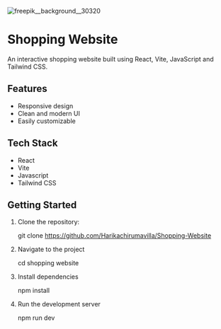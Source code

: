 
![freepik__background__30320](https://github.com/user-attachments/assets/d496047b-ea11-4b90-8c28-fbb8327a37e1)

# Shopping Website

An interactive shopping website built using React, Vite, JavaScript and Tailwind CSS.

## Features

- Responsive design
- Clean and modern UI
- Easily customizable

## Tech Stack

- React
- Vite
- Javascript
- Tailwind CSS

## Getting Started

1. Clone the repository:

   git clone https://github.com/Harikachirumavilla/Shopping-Website

2. Navigate to the project

   cd shopping website
   
3. Install dependencies

   npm install
   
4. Run the development server

   npm run dev


